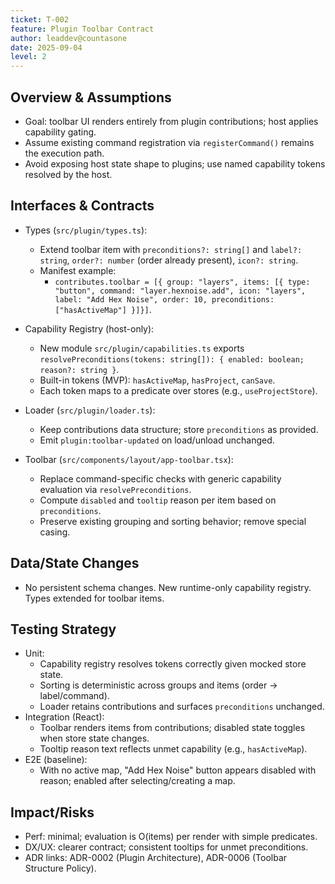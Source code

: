 ```yaml
---
ticket: T-002
feature: Plugin Toolbar Contract
author: leaddev@countasone
date: 2025-09-04
level: 2
---
```


## Overview & Assumptions

- Goal: toolbar UI renders entirely from plugin contributions; host applies capability gating.
- Assume existing command registration via `registerCommand()` remains the execution path.
- Avoid exposing host state shape to plugins; use named capability tokens resolved by the host.

## Interfaces & Contracts

- Types (`src/plugin/types.ts`):
  - Extend toolbar item with `preconditions?: string[]` and `label?: string`, `order?: number` (order already present), `icon?: string`.
  - Manifest example:
    - `contributes.toolbar = [{ group: "layers", items: [{ type: "button", command: "layer.hexnoise.add", icon: "layers", label: "Add Hex Noise", order: 10, preconditions: ["hasActiveMap"] }]}]`.

- Capability Registry (host-only):
  - New module `src/plugin/capabilities.ts` exports `resolvePreconditions(tokens: string[]): { enabled: boolean; reason?: string }`.
  - Built-in tokens (MVP): `hasActiveMap`, `hasProject`, `canSave`.
  - Each token maps to a predicate over stores (e.g., `useProjectStore`).

- Loader (`src/plugin/loader.ts`):
  - Keep contributions data structure; store `preconditions` as provided.
  - Emit `plugin:toolbar-updated` on load/unload unchanged.

- Toolbar (`src/components/layout/app-toolbar.tsx`):
  - Replace command-specific checks with generic capability evaluation via `resolvePreconditions`.
  - Compute `disabled` and `tooltip` reason per item based on `preconditions`.
  - Preserve existing grouping and sorting behavior; remove special casing.

## Data/State Changes

- No persistent schema changes. New runtime-only capability registry. Types extended for toolbar items.

## Testing Strategy

- Unit:
  - Capability registry resolves tokens correctly given mocked store state.
  - Sorting is deterministic across groups and items (order → label/command).
  - Loader retains contributions and surfaces `preconditions` unchanged.
- Integration (React):
  - Toolbar renders items from contributions; disabled state toggles when store state changes.
  - Tooltip reason text reflects unmet capability (e.g., `hasActiveMap`).
- E2E (baseline):
  - With no active map, "Add Hex Noise" button appears disabled with reason; enabled after selecting/creating a map.

## Impact/Risks

- Perf: minimal; evaluation is O(items) per render with simple predicates.
- DX/UX: clearer contract; consistent tooltips for unmet preconditions.
- ADR links: ADR-0002 (Plugin Architecture), ADR-0006 (Toolbar Structure Policy).
